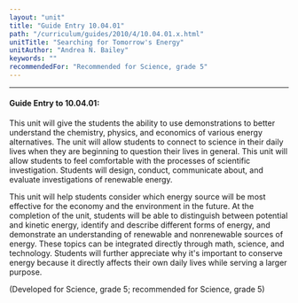 ```yaml
---
layout: "unit"
title: "Guide Entry 10.04.01"
path: "/curriculum/guides/2010/4/10.04.01.x.html"
unitTitle: "Searching for Tomorrow's Energy"
unitAuthor: "Andrea N. Bailey"
keywords: ""
recommendedFor: "Recommended for Science, grade 5"
---
```

<body>
<hr/>
<h4>
Guide Entry to 10.04.01:
</h4>
<p>
This unit will give the students the ability to use demonstrations to better understand the chemistry, physics, and economics of various energy alternatives. The unit will allow students to connect to science in their daily lives when they are beginning to question their lives in general.  This unit will allow students to feel comfortable with the processes of scientific investigation. Students will design, conduct, communicate about, and evaluate investigations of renewable energy.
</p>
<p>
This unit will help students consider which energy source will be most effective for the economy and the environment in the future. At the completion of the unit, students will be able to distinguish between potential and kinetic energy, identify and describe different forms of energy, and demonstrate an understanding of renewable and nonrenewable sources of energy. These topics can be integrated directly through math, science, and technology. Students will further appreciate why it's important to conserve energy  because it directly affects their own daily lives while serving a larger purpose.
</p>
<p>
(Developed for Science, grade 5; recommended for Science, grade 5)
</p>
</body>
